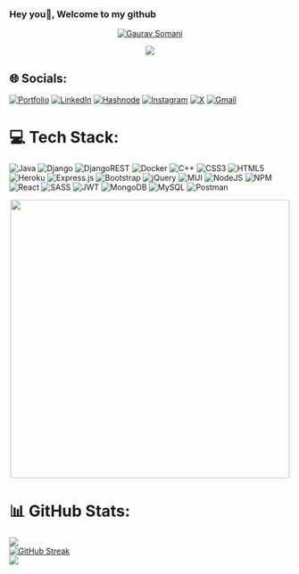 ### Hey you👋, Welcome to my github

<!-- # 💫 About Me: -->
<!-- PORTFOLIO: https://gaurav-somani.vercel.app/ <br>   📝 Blog: https://gaurav750.hashnode.dev <br> 🔭 I’m currently working on Web Development projects<br>🌱 I’m currently learning Typescript & Docker.<br>👯 I’m looking to collaborate on various web development projects<br>💬 Ask me about Web Dev queries and Dsa<br>📬Reach me at gauravsomani52750@gmail.com -->
<p align="center">
  <a href="https://github.com/gaurav-750">
    <img src="https://readme-typing-svg.demolab.com?font=Fira+Code&size=32&pause=3000&color=F4F7D0&background=FF000000&center=true&random=false&width=435&lines=Gaurav+Somani" alt="Gaurav Somani" title="Hello"/></a>
</p>

<p align="center">
<a href="https://github.com/gaurav-750">
    <img src="https://readme-typing-svg.demolab.com?font=Fira+Code&size=24&pause=1000&color=36F7A8&background=FF000000&center=true&random=false&width=435&lines=Software+Developer;Devops+Enthusiast" /></a>
</p>

<!-- <p align = "center">
	<img src = "https://komarev.com/ghpvc/?username=gaurav-750&color=blue&style=flat" alt="gaurav-750"></a>
</p> -->

## 🌐 Socials:

[![Portfolio](https://img.shields.io/badge/Portfolio-%23000000.svg?style=for-the-badge&logo=firefox&logoColor=#FF7139)](https://gaurav-somani.vercel.app/)
[![LinkedIn](https://img.shields.io/badge/linkedin-%230077B5.svg?style=for-the-badge&logo=linkedin&logoColor=white)](https://www.linkedin.com/in/gauravsomani2803/) 
[![Hashnode](https://img.shields.io/badge/Hashnode-2962FF?style=for-the-badge&logo=hashnode&logoColor=white)](https://gaurav750.hashnode.dev/)
[![Instagram](https://img.shields.io/badge/Instagram-%23E4405F.svg?style=for-the-badge&logo=Instagram&logoColor=white)](https://instagram.com/its_gaurav_somani) 
[![X](https://img.shields.io/badge/X-%23000000.svg?style=for-the-badge&logo=X&logoColor=white)](https://twitter.com/SomaniGaurav750)
[![Gmail](https://img.shields.io/badge/Gmail-D14836?style=for-the-badge&logo=gmail&logoColor=white)](gauravsomani52750@gmail.com)


# 💻 Tech Stack:
![Java](https://img.shields.io/badge/java-%23ED8B00.svg?style=for-the-badge&logo=java&logoColor=white) ![Django](https://img.shields.io/badge/django-%23092E20.svg?style=for-the-badge&logo=django&logoColor=white) ![DjangoREST](https://img.shields.io/badge/DJANGO-REST-ff1709?style=for-the-badge&logo=django&logoColor=white&color=ff1709&labelColor=gray) ![Docker](https://img.shields.io/badge/docker-%230db7ed.svg?style=for-the-badge&logo=docker&logoColor=white) ![C++](https://img.shields.io/badge/c++-%2300599C.svg?style=for-the-badge&logo=c%2B%2B&logoColor=white) ![CSS3](https://img.shields.io/badge/css3-%231572B6.svg?style=for-the-badge&logo=css3&logoColor=white) ![HTML5](https://img.shields.io/badge/html5-%23E34F26.svg?style=for-the-badge&logo=html5&logoColor=white) ![Heroku](https://img.shields.io/badge/heroku-%23430098.svg?style=for-the-badge&logo=heroku&logoColor=white) ![Express.js](https://img.shields.io/badge/express.js-%23404d59.svg?style=for-the-badge&logo=express&logoColor=%2361DAFB) ![Bootstrap](https://img.shields.io/badge/bootstrap-%23563D7C.svg?style=for-the-badge&logo=bootstrap&logoColor=white) ![jQuery](https://img.shields.io/badge/jquery-%230769AD.svg?style=for-the-badge&logo=jquery&logoColor=white) ![MUI](https://img.shields.io/badge/MUI-%230081CB.svg?style=for-the-badge&logo=material-ui&logoColor=white) ![NodeJS](https://img.shields.io/badge/node.js-6DA55F?style=for-the-badge&logo=node.js&logoColor=white) ![NPM](https://img.shields.io/badge/NPM-%23000000.svg?style=for-the-badge&logo=npm&logoColor=white) ![React](https://img.shields.io/badge/react-%2320232a.svg?style=for-the-badge&logo=react&logoColor=%2361DAFB) ![SASS](https://img.shields.io/badge/SASS-hotpink.svg?style=for-the-badge&logo=SASS&logoColor=white) ![JWT](https://img.shields.io/badge/JWT-black?style=for-the-badge&logo=JSON%20web%20tokens) ![MongoDB](https://img.shields.io/badge/MongoDB-%234ea94b.svg?style=for-the-badge&logo=mongodb&logoColor=white) ![MySQL](https://img.shields.io/badge/mysql-%2300f.svg?style=for-the-badge&logo=mysql&logoColor=white) ![Postman](https://img.shields.io/badge/Postman-FF6C37?style=for-the-badge&logo=postman&logoColor=white) 

<!-- ### 😂 Random Dev Meme -->
<!-- <img src="https://media.giphy.com/media/gcZxPiUFzoHgA/giphy.gif" width="512px"/> -->
<!-- <img src="https://user-images.githubusercontent.com/74038190/213910842-5a320d6b-e48f-4d41-a901-0e6a357e8dae.gif" width="512px" /> -->
<p align = "center">
	<img src = "https://cdn.dribbble.com/users/730703/screenshots/6581243/avento.gif" width = "500">
</p>

# 📊 GitHub Stats:
![](https://github-readme-stats-sigma-five.vercel.app/api?username=gaurav-750&theme=dark&hide_border=false&include_all_commits=false&count_private=false)<br/>
[![GitHub Streak](https://github-readme-streak-stats.herokuapp.com?user=gaurav-750)](https://git.io/streak-stats) <br />
![](https://github-readme-stats-sigma-five.vercel.app/api/top-langs/?username=gaurav-750&theme=dark&hide_border=false&include_all_commits=false&count_private=false&layout=compact)



